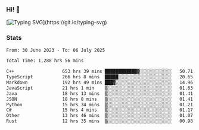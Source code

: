 ### Hi!  👋

[![Typing SVG](https://readme-typing-svg.herokuapp.com?font=Fira+Code&pause=1000&width=435&lines=Hello!+I'm+Texiwustion.)](https://git.io/typing-svg)

### Stats

<!--START_SECTION:waka-->

```txt
From: 30 June 2023 - To: 06 July 2025

Total Time: 1,288 hrs 56 mins

C++                  653 hrs 39 mins ████████████▓░░░░░░░░░░░░   50.71 %
TypeScript           266 hrs 8 mins  █████░░░░░░░░░░░░░░░░░░░░   20.65 %
Markdown             192 hrs 49 mins ███▓░░░░░░░░░░░░░░░░░░░░░   14.96 %
JavaScript           21 hrs 1 min    ▒░░░░░░░░░░░░░░░░░░░░░░░░   01.63 %
Java                 18 hrs 13 mins  ▒░░░░░░░░░░░░░░░░░░░░░░░░   01.41 %
JSON                 18 hrs 8 mins   ▒░░░░░░░░░░░░░░░░░░░░░░░░   01.41 %
Python               15 hrs 34 mins  ▒░░░░░░░░░░░░░░░░░░░░░░░░   01.21 %
C#                   15 hrs 4 mins   ▒░░░░░░░░░░░░░░░░░░░░░░░░   01.17 %
Other                13 hrs 46 mins  ▒░░░░░░░░░░░░░░░░░░░░░░░░   01.07 %
Rust                 12 hrs 35 mins  ▒░░░░░░░░░░░░░░░░░░░░░░░░   00.98 %
```

<!--END_SECTION:waka-->
